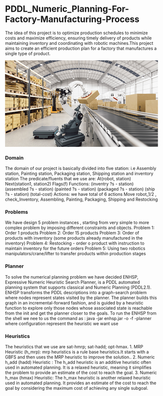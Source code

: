# PDDL_Numeric_Planning-For-Factory-Manufacturing-Process
The idea of this project is to optimize production schedules to minimize costs and maximize efficiency, ensuring timely delivery of products while maintaining inventory and coordinating with robotic machines.This project aims to create an efficient production plan for a factory that manufactures a single type of product. 
<div>
<img src="https://github.com/shahkarKhan24/PDDL_Numeric_Planning-For-Factory-Manufacturing-Process/blob/main/Images/Fac%20prod.jpeg" width="600" alt="Dataset"/>
</div>
<h3>Domain</h3>
The domain of our project is basically divided into five station: i.e Assembly station, Painting station, Packaging station, Shipping station and inventory station
The predicate/fluents that we use are:
At(robot, station)
Next(station1, station2)
Flags(f)
Functions:
(inventry ?s - station)    (assembled ?s - station)    (painted ?s - station)    (packaged ?s - station)    (ship ?s - station)    (total-cost)
Actions: we have total of 6 actions 
Move robot_1/2 , check_Inventory, Assembling, Painting, Packaging, Shipping and Restocking


<h3>Problems</h3>
We have design 5 problem instances , starting from very simple to more complex problem by imposing different constraints and objects.
Problem 1: Order 1 products
Problem 2: Order 15 products
Problem 3: Order of products with inventory (some products already manufactured in the inventory)
Problem 4: Restocking - order o product with instruction to maintain inventory for the future orders 
Problem 5: Using two robotics manipulators/crane/lifter to transfer products within production stages
<h3>Planner</h3>
To solve the numerical planning problem we have decided ENHSP, Expressive Numeric Heuristic Search Planner, is a PDDL automated planning system that supports classical and Numeric Planning (PDDL2.1).
ENHSP transforms the PDDL descriptions into a graph-search problem where nodes represent states visited by the planner. The planner builds this graph in an incremental-forward fashion, and is guided by a heuristic function to explore only those nodes whose associated state is reachable from the init and get the planner closer to the goals.
To run the ENHSP from the shell we nee to us the command as : java -jar enhsp.jar -o <domain_file> -f <problem_file> -planner <configuration> where configuration represent the heuristic we want use

<h3>Heuristics</h3>
The heuristics that we use are 
sat-hmrp;
sat-hadd;
opt-hmax.
1. MRP Heuristic (h_mrp): mrp heuristics is a rule base heuristics.It starts with a GBFS and then uses the MRP heuristic to improve the solution..
2.  Numeric h_add (hadd) Heuristic : The h_add heuristic is an additive heuristic often used in automated planning. It is a relaxed heuristic, meaning it simplifies the problem to provide an estimate of the cost to reach the goal.
3. Numeric h_max (hmax) Heuristic: The h_max heuristic is another relaxed heuristic used in automated planning. It provides an estimate of the cost to reach the goal by considering the maximum cost of achieving any single subgoal.

